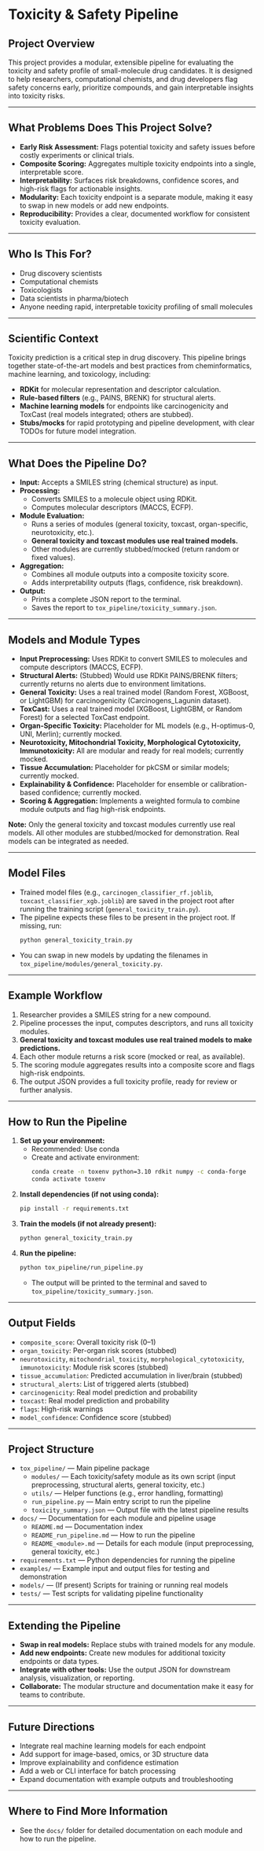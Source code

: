 # Toxicity & Safety Pipeline

## Project Overview

This project provides a modular, extensible pipeline for evaluating the toxicity and safety profile of small-molecule drug candidates. It is designed to help researchers, computational chemists, and drug developers flag safety concerns early, prioritize compounds, and gain interpretable insights into toxicity risks.

---

## What Problems Does This Project Solve?

- **Early Risk Assessment:** Flags potential toxicity and safety issues before costly experiments or clinical trials.
- **Composite Scoring:** Aggregates multiple toxicity endpoints into a single, interpretable score.
- **Interpretability:** Surfaces risk breakdowns, confidence scores, and high-risk flags for actionable insights.
- **Modularity:** Each toxicity endpoint is a separate module, making it easy to swap in new models or add new endpoints.
- **Reproducibility:** Provides a clear, documented workflow for consistent toxicity evaluation.

---

## Who Is This For?

- Drug discovery scientists
- Computational chemists
- Toxicologists
- Data scientists in pharma/biotech
- Anyone needing rapid, interpretable toxicity profiling of small molecules

---

## Scientific Context

Toxicity prediction is a critical step in drug discovery. This pipeline brings together state-of-the-art models and best practices from cheminformatics, machine learning, and toxicology, including:

- **RDKit** for molecular representation and descriptor calculation.
- **Rule-based filters** (e.g., PAINS, BRENK) for structural alerts.
- **Machine learning models** for endpoints like carcinogenicity and ToxCast (real models integrated; others are stubbed).
- **Stubs/mocks** for rapid prototyping and pipeline development, with clear TODOs for future model integration.

---

## What Does the Pipeline Do?

- **Input:** Accepts a SMILES string (chemical structure) as input.
- **Processing:**
  - Converts SMILES to a molecule object using RDKit.
  - Computes molecular descriptors (MACCS, ECFP).
- **Module Evaluation:**
  - Runs a series of modules (general toxicity, toxcast, organ-specific, neurotoxicity, etc.).
  - **General toxicity and toxcast modules use real trained models.**
  - Other modules are currently stubbed/mocked (return random or fixed values).
- **Aggregation:**
  - Combines all module outputs into a composite toxicity score.
  - Adds interpretability outputs (flags, confidence, risk breakdown).
- **Output:**
  - Prints a complete JSON report to the terminal.
  - Saves the report to `tox_pipeline/toxicity_summary.json`.

---

## Models and Module Types

- **Input Preprocessing:** Uses RDKit to convert SMILES to molecules and compute descriptors (MACCS, ECFP).
- **Structural Alerts:** (Stubbed) Would use RDKit PAINS/BRENK filters; currently returns no alerts due to environment limitations.
- **General Toxicity:** Uses a real trained model (Random Forest, XGBoost, or LightGBM) for carcinogenicity (Carcinogens_Lagunin dataset).
- **ToxCast:** Uses a real trained model (XGBoost, LightGBM, or Random Forest) for a selected ToxCast endpoint.
- **Organ-Specific Toxicity:** Placeholder for ML models (e.g., H-optimus-0, UNI, Merlin); currently mocked.
- **Neurotoxicity, Mitochondrial Toxicity, Morphological Cytotoxicity, Immunotoxicity:** All are modular and ready for real models; currently mocked.
- **Tissue Accumulation:** Placeholder for pkCSM or similar models; currently mocked.
- **Explainability & Confidence:** Placeholder for ensemble or calibration-based confidence; currently mocked.
- **Scoring & Aggregation:** Implements a weighted formula to combine module outputs and flag high-risk endpoints.

**Note:** Only the general toxicity and toxcast modules currently use real models. All other modules are stubbed/mocked for demonstration. Real models can be integrated as needed.

---

## Model Files

- Trained model files (e.g., `carcinogen_classifier_rf.joblib`, `toxcast_classifier_xgb.joblib`) are saved in the project root after running the training script (`general_toxicity_train.py`).
- The pipeline expects these files to be present in the project root. If missing, run:
  ```sh
  python general_toxicity_train.py
  ```
- You can swap in new models by updating the filenames in `tox_pipeline/modules/general_toxicity.py`.

---

## Example Workflow

1. Researcher provides a SMILES string for a new compound.
2. Pipeline processes the input, computes descriptors, and runs all toxicity modules.
3. **General toxicity and toxcast modules use real trained models to make predictions.**
4. Each other module returns a risk score (mocked or real, as available).
5. The scoring module aggregates results into a composite score and flags high-risk endpoints.
6. The output JSON provides a full toxicity profile, ready for review or further analysis.

---

## How to Run the Pipeline

1. **Set up your environment:**
   - Recommended: Use conda
   - Create and activate environment:
     ```sh
     conda create -n toxenv python=3.10 rdkit numpy -c conda-forge
     conda activate toxenv
     ```
2. **Install dependencies (if not using conda):**
   ```sh
   pip install -r requirements.txt
   ```
3. **Train the models (if not already present):**
   ```sh
   python general_toxicity_train.py
   ```
4. **Run the pipeline:**
   ```sh
   python tox_pipeline/run_pipeline.py
   ```
   - The output will be printed to the terminal and saved to `tox_pipeline/toxicity_summary.json`.

---

## Output Fields

- `composite_score`: Overall toxicity risk (0–1)
- `organ_toxicity`: Per-organ risk scores (stubbed)
- `neurotoxicity`, `mitochondrial_toxicity`, `morphological_cytotoxicity`, `immunotoxicity`: Module risk scores (stubbed)
- `tissue_accumulation`: Predicted accumulation in liver/brain (stubbed)
- `structural_alerts`: List of triggered alerts (stubbed)
- `carcinogenicity`: Real model prediction and probability
- `toxcast`: Real model prediction and probability
- `flags`: High-risk warnings
- `model_confidence`: Confidence score (stubbed)

---

## Project Structure

- `tox_pipeline/` — Main pipeline package
  - `modules/` — Each toxicity/safety module as its own script (input preprocessing, structural alerts, general toxicity, etc.)
  - `utils/` — Helper functions (e.g., error handling, formatting)
  - `run_pipeline.py` — Main entry script to run the pipeline
  - `toxicity_summary.json` — Output file with the latest pipeline results
- `docs/` — Documentation for each module and pipeline usage
  - `README.md` — Documentation index
  - `README_run_pipeline.md` — How to run the pipeline
  - `README_<module>.md` — Details for each module (input preprocessing, general toxicity, etc.)
- `requirements.txt` — Python dependencies for running the pipeline
- `examples/` — Example input and output files for testing and demonstration
- `models/` — (If present) Scripts for training or running real models
- `tests/` — Test scripts for validating pipeline functionality

---

## Extending the Pipeline

- **Swap in real models:** Replace stubs with trained models for any module.
- **Add new endpoints:** Create new modules for additional toxicity endpoints or data types.
- **Integrate with other tools:** Use the output JSON for downstream analysis, visualization, or reporting.
- **Collaborate:** The modular structure and documentation make it easy for teams to contribute.

---

## Future Directions

- Integrate real machine learning models for each endpoint
- Add support for image-based, omics, or 3D structure data
- Improve explainability and confidence estimation
- Add a web or CLI interface for batch processing
- Expand documentation with example outputs and troubleshooting

---

## Where to Find More Information

- See the `docs/` folder for detailed documentation on each module and how to run the pipeline.
